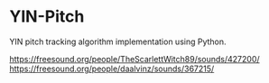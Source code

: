 # YIN-Pitch
 YIN pitch tracking algorithm implementation using Python.

https://freesound.org/people/TheScarlettWitch89/sounds/427200/
https://freesound.org/people/daalvinz/sounds/367215/